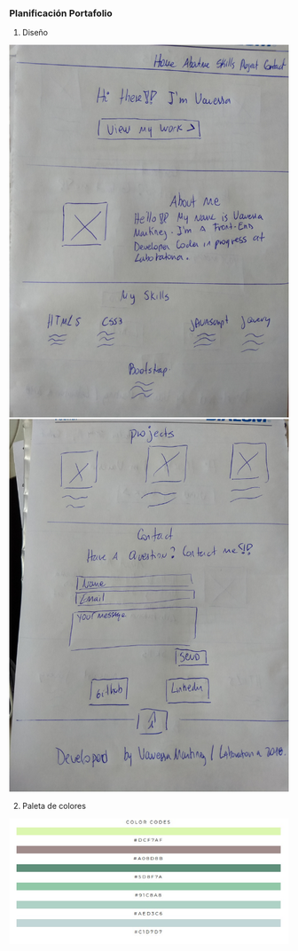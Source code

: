 ### Planificación Portafolio

1. Diseño

![Diseño / Sketching](assets/img/sketch/img1.jpg)
![Diseño / Sketching](assets/img/sketch/img2.jpg)

2. Paleta de colores

![Diseño / Paleta](assets/img/Paleta-colores/paleta-colores.png)
